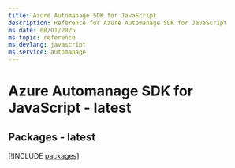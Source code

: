 ```yaml
---
title: Azure Automanage SDK for JavaScript
description: Reference for Azure Automanage SDK for JavaScript
ms.date: 08/01/2025
ms.topic: reference
ms.devlang: javascript
ms.service: automanage
---
```

# Azure Automanage SDK for JavaScript - latest
## Packages - latest
[!INCLUDE [packages](automanage-index.md)]